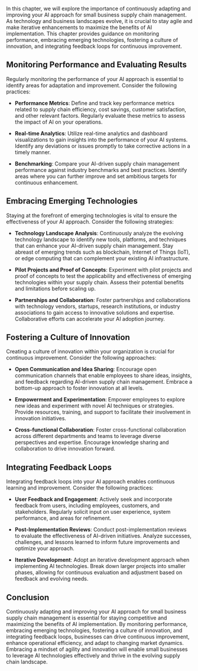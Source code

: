 
In this chapter, we will explore the importance of continuously adapting and improving your AI approach for small business supply chain management. As technology and business landscapes evolve, it is crucial to stay agile and make iterative enhancements to maximize the benefits of AI implementation. This chapter provides guidance on monitoring performance, embracing emerging technologies, fostering a culture of innovation, and integrating feedback loops for continuous improvement.

Monitoring Performance and Evaluating Results
--------------------------------------------------

Regularly monitoring the performance of your AI approach is essential to identify areas for adaptation and improvement. Consider the following practices:

* **Performance Metrics**: Define and track key performance metrics related to supply chain efficiency, cost savings, customer satisfaction, and other relevant factors. Regularly evaluate these metrics to assess the impact of AI on your operations.

* **Real-time Analytics**: Utilize real-time analytics and dashboard visualizations to gain insights into the performance of your AI systems. Identify any deviations or issues promptly to take corrective actions in a timely manner.

* **Benchmarking**: Compare your AI-driven supply chain management performance against industry benchmarks and best practices. Identify areas where you can further improve and set ambitious targets for continuous enhancement.

Embracing Emerging Technologies
------------------------------------

Staying at the forefront of emerging technologies is vital to ensure the effectiveness of your AI approach. Consider the following strategies:

* **Technology Landscape Analysis**: Continuously analyze the evolving technology landscape to identify new tools, platforms, and techniques that can enhance your AI-driven supply chain management. Stay abreast of emerging trends such as blockchain, Internet of Things (IoT), or edge computing that can complement your existing AI infrastructure.

* **Pilot Projects and Proof of Concepts**: Experiment with pilot projects and proof of concepts to test the applicability and effectiveness of emerging technologies within your supply chain. Assess their potential benefits and limitations before scaling up.

* **Partnerships and Collaboration**: Foster partnerships and collaborations with technology vendors, startups, research institutions, or industry associations to gain access to innovative solutions and expertise. Collaborative efforts can accelerate your AI adoption journey.

Fostering a Culture of Innovation
--------------------------------------

Creating a culture of innovation within your organization is crucial for continuous improvement. Consider the following approaches:

* **Open Communication and Idea Sharing**: Encourage open communication channels that enable employees to share ideas, insights, and feedback regarding AI-driven supply chain management. Embrace a bottom-up approach to foster innovation at all levels.

* **Empowerment and Experimentation**: Empower employees to explore new ideas and experiment with novel AI techniques or strategies. Provide resources, training, and support to facilitate their involvement in innovation initiatives.

* **Cross-functional Collaboration**: Foster cross-functional collaboration across different departments and teams to leverage diverse perspectives and expertise. Encourage knowledge sharing and collaboration to drive innovation forward.

Integrating Feedback Loops
-------------------------------

Integrating feedback loops into your AI approach enables continuous learning and improvement. Consider the following practices:

* **User Feedback and Engagement**: Actively seek and incorporate feedback from users, including employees, customers, and stakeholders. Regularly solicit input on user experience, system performance, and areas for refinement.

* **Post-Implementation Reviews**: Conduct post-implementation reviews to evaluate the effectiveness of AI-driven initiatives. Analyze successes, challenges, and lessons learned to inform future improvements and optimize your approach.

* **Iterative Development**: Adopt an iterative development approach when implementing AI technologies. Break down larger projects into smaller phases, allowing for continuous evaluation and adjustment based on feedback and evolving needs.

Conclusion
----------

Continuously adapting and improving your AI approach for small business supply chain management is essential for staying competitive and maximizing the benefits of AI implementation. By monitoring performance, embracing emerging technologies, fostering a culture of innovation, and integrating feedback loops, businesses can drive continuous improvement, enhance operational efficiency, and adapt to changing market dynamics. Embracing a mindset of agility and innovation will enable small businesses to leverage AI technologies effectively and thrive in the evolving supply chain landscape.
